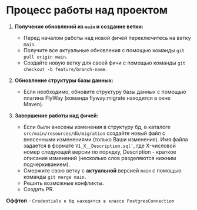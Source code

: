 # Процесс работы над проектом

1. **Получение обновлений из `main` и создание ветки:**
    - Перед началом работы над новой фичей переключитесь на ветку `main`.
    - Получите все актуальные обновления с помощью команды `git pull origin main`.
    - Создайте новую ветку для своей фичи с помощью команды `git checkout -b feature/branch-name`.


2. **Обновление структуры базы данных:**
    - Если необходимо, обновите структуру базы данных с помощью плагина FlyWay (команда flyway:migrate находится в окне Maven).


3. **Завершение работы над фичей:**
    - Если были внесены изменения в структуру бд, в каталоге `src/main/resources/db/migration` создайте новый файл с внесенными изменениями (только Ваши изменения). Имя файла задается в формате `V1_X__Description.sql'`, где X-числовой номер следующей версии по порядку, Description - краткое описание изменений (несколько слов разделяются нижним подчеркиванием). 
    - Смержите свою ветку с <b>актуальной</b> версией `main` с помощью команды `git merge main`.
    - Решить возможные конфликты.
    - Создать PR.

**Оффтоп** - `Credentials к бд находятся в классе PostgresConnection`
